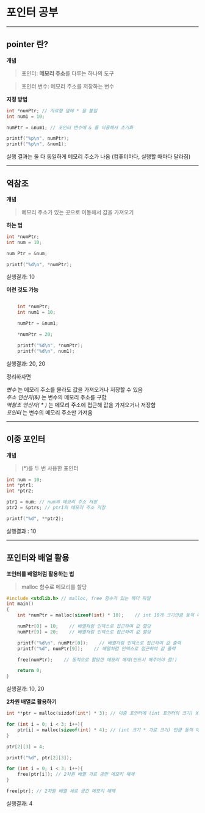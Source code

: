 # 포인터 공부
---
## pointer 란?
**개념**
>포인터: **메모리 주소**를 다루는 하나의 도구

>포인터 변수: 메모리 주소를 저장하는 변수

**지정 방법**
```c
int *numPtr; // 자료형 옆에 * 을 붙임
int num1 = 10;

numPtr = &num1; // 포인터 변수에 & 를 이용해서 초기화

printf("%p\n", numPtr);
printf("%p\n", &num1);
```

실행 결과는 둘 다 동일하게 메모리 주소가 나옴 (컴퓨터마다, 실행할 때마다 달라짐)

---

## 역참조
**개념**
>메모리 주소가 있는 곳으로 이동해서 값을 가져오기

**하는 법**

```c
int *numPtr;
int num = 10;

num Ptr = &num;

printf("%d\n", *numPtr);
```

실행결과: 10</br>

**이런 것도 가능**

```c

    int *numPtr;
    int num1 = 10;

    numPtr = &num1;

    *numPtr = 20;

    printf("%d\n", *numPtr); 
    printf("%d\n", num1);
```
실행결과: 20, 20

정리하자면</br>

*변수* 는 메모리 주소를 몰라도 값을 가져오거나 저장할 수 있음</br>
*주소 연산자(&)* 는 변수의 메모리 주소를 구함</br>
*역참조 연산자( * )* 는 메모리 주소에 접근해 값을 가져오거나 저장함</br>
*포인터* 는 변수의 메모리 주소만 가져옴</br>

---

## 이중 포인터
**개념**

>(*)를 두 번 사용한 포인터

```c
int num = 10;
int *ptr1;
int *ptr2;

ptr1 = num; // num의 메모리 주소 저장
ptr2 = &ptrs; // ptr1의 메모리 주소 저장

printf("%d", **ptr2);
```
실행결과 : 10</br>

---

## 포인터와 배열 활용
**포인터를 배열처럼 활용하는 법**</br>

> malloc 함수로 메모리를 할당

```c
#include <stdlib.h> // malloc, free 함수가 있는 헤더 파일
int main()
{
    int *numPtr = malloc(sizeof(int) * 10);    // int 10개 크기만큼 동적 메모리 할당

    numPtr[0] = 10;    // 배열처럼 인덱스로 접근하여 값 할당
    numPtr[9] = 20;    // 배열처럼 인덱스로 접근하여 값 할당

    printf("%d\n", numPtr[0]);    // 배열처럼 인덱스로 접근하여 값 출력
    printf("%d", numPtr[9]);    // 배열처럼 인덱스로 접근하여 값 출력

    free(numPtr);    // 동적으로 할당한 메모리 해제(반드시 해주어야 함!)

    return 0;
}
```
실행결과: 10, 20</br>

**2차원 배열로 활용하기**</br>

```c
int **ptr = malloc(sizdof(int*) * 3); // 이중 포인터에 (int 포인터의 크기) X (세로 크기) 만큼 동적 메모리 할당

for (int i = 0; i < 3; i++){
    ptr[i] = malloc(sizeof(int) * 4); // (int 크기 * 가로 크기) 만큼 동적 메모리 할당
}

ptr[2][3] = 4;

printf("%d", ptr[2][3]);

for (int i = 0; i < 3; i++){
    free(ptr[i]); // 2차원 배열 가로 공만 메모리 해제
}

free[ptr]; // 2차원 배열 세로 공간 메모리 해제
```
실행결과: 4